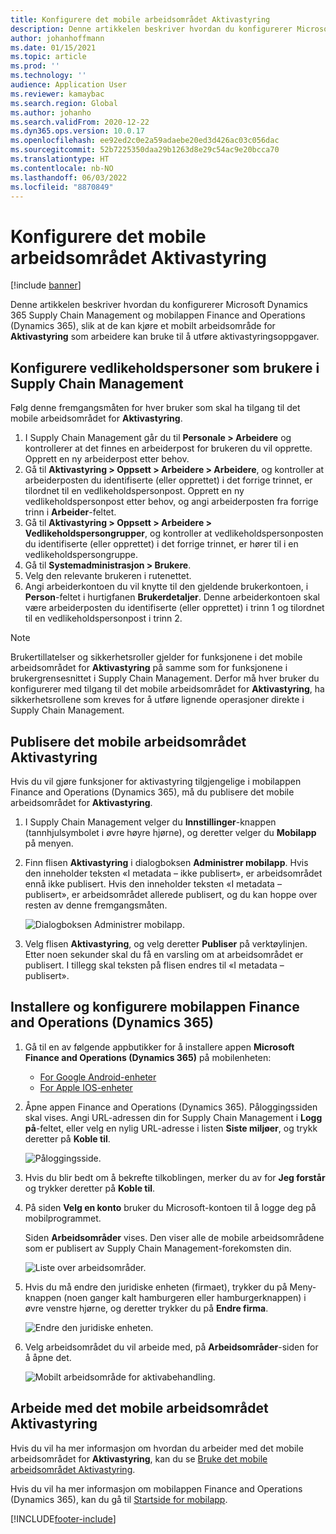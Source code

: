 ```yaml
---
title: Konfigurere det mobile arbeidsområdet Aktivastyring
description: Denne artikkelen beskriver hvordan du konfigurerer Microsoft Dynamics 365 Supply Chain Management og mobilappen Finance and Operations (Dynamics 365), slik at de kan kjøre et mobilt arbeidsområde for aktivastyring som arbeidere kan bruke til å utføre aktivastyringsoppgaver.
author: johanhoffmann
ms.date: 01/15/2021
ms.topic: article
ms.prod: ''
ms.technology: ''
audience: Application User
ms.reviewer: kamaybac
ms.search.region: Global
ms.author: johanho
ms.search.validFrom: 2020-12-22
ms.dyn365.ops.version: 10.0.17
ms.openlocfilehash: ee92ed2c0e2a59adaebe20ed3d426ac03c056dac
ms.sourcegitcommit: 52b7225350daa29b1263d8e29c54ac9e20bcca70
ms.translationtype: HT
ms.contentlocale: nb-NO
ms.lasthandoff: 06/03/2022
ms.locfileid: "8870849"
---
```

# <a name="set-up-the-asset-management-mobile-workspace"></a>Konfigurere det mobile arbeidsområdet Aktivastyring

[!include [banner](../includes/banner.md)]

Denne artikkelen beskriver hvordan du konfigurerer Microsoft Dynamics 365 Supply Chain Management og mobilappen Finance and Operations (Dynamics 365), slik at de kan kjøre et mobilt arbeidsområde for **Aktivastyring** som arbeidere kan bruke til å utføre aktivastyringsoppgaver.

## <a name="set-up-maintenance-worker-users-in-supply-chain-management"></a>Konfigurere vedlikeholdspersoner som brukere i Supply Chain Management

Følg denne fremgangsmåten for hver bruker som skal ha tilgang til det mobile arbeidsområdet for **Aktivastyring**.

1. I Supply Chain Management går du til **Personale \> Arbeidere** og kontrollerer at det finnes en arbeiderpost for brukeren du vil opprette. Opprett en ny arbeiderpost etter behov.
1. Gå til **Aktivastyring \> Oppsett \> Arbeidere \> Arbeidere**, og kontroller at arbeiderposten du identifiserte (eller opprettet) i det forrige trinnet, er tilordnet til en vedlikeholdspersonpost. Opprett en ny vedlikeholdspersonpost etter behov, og angi arbeiderposten fra forrige trinn i **Arbeider**-feltet.
1. Gå til **Aktivastyring \> Oppsett \> Arbeidere \> Vedlikeholdspersongrupper**, og kontroller at vedlikeholdspersonposten du identifiserte (eller opprettet) i det forrige trinnet, er hører til i en vedlikeholdspersongruppe.
1. Gå til **Systemadministrasjon \> Brukere**.
1. Velg den relevante brukeren i rutenettet.
1. Angi arbeiderkontoen du vil knytte til den gjeldende brukerkontoen, i **Person**-feltet i hurtigfanen **Brukerdetaljer**. Denne arbeiderkontoen skal være arbeiderposten du identifiserte (eller opprettet) i trinn 1 og tilordnet til en vedlikeholdspersonpost i trinn 2.

> [!NOTE]
> Brukertillatelser og sikkerhetsroller gjelder for funksjonene i det mobile arbeidsområdet for **Aktivastyring** på samme som for funksjonene i brukergrensesnittet i Supply Chain Management. Derfor må hver bruker du konfigurerer med tilgang til det mobile arbeidsområdet for **Aktivastyring**, ha sikkerhetsrollene som kreves for å utføre lignende operasjoner direkte i Supply Chain Management.

## <a name="publish-the-asset-management-mobile-workspace"></a>Publisere det mobile arbeidsområdet Aktivastyring

Hvis du vil gjøre funksjoner for aktivastyring tilgjengelige i mobilappen Finance and Operations (Dynamics 365), må du publisere det mobile arbeidsområdet for **Aktivastyring**.

1. I Supply Chain Management velger du **Innstillinger**-knappen (tannhjulsymbolet i øvre høyre hjørne), og deretter velger du **Mobilapp** på menyen.
1. Finn flisen **Aktivastyring** i dialogboksen **Administrer mobilapp**. Hvis den inneholder teksten «I metadata – ikke publisert», er arbeidsområdet ennå ikke publisert. Hvis den inneholder teksten «I metadata – publisert», er arbeidsområdet allerede publisert, og du kan hoppe over resten av denne fremgangsmåten.

    ![Dialogboksen Administrer mobilapp.](media/mobile-workspaces.png "Dialogboksen Administrer mobilapp")

1. Velg flisen **Aktivastyring**, og velg deretter **Publiser** på verktøylinjen. Etter noen sekunder skal du få en varsling om at arbeidsområdet er publisert. I tillegg skal teksten på flisen endres til «I metadata – publisert».

## <a name="install-and-set-up-the-finance-and-operations-dynamics-365-mobile-app"></a>Installere og konfigurere mobilappen Finance and Operations (Dynamics 365)

1. Gå til en av følgende appbutikker for å installere appen **Microsoft Finance and Operations (Dynamics 365)** på mobilenheten:

    - [For Google Android-enheter](https://go.microsoft.com/fwlink/?linkid=850662)
    - [For Apple IOS-enheter](https://go.microsoft.com/fwlink/?linkid=850663)

1. Åpne appen Finance and Operations (Dynamics 365). Påloggingssiden skal vises. Angi URL-adressen din for Supply Chain Management i **Logg på**-feltet, eller velg en nylig URL-adresse i listen **Siste miljøer**, og trykk deretter på **Koble til**.

    ![Påloggingsside.](media/mobile-app-sign-in.png "Påloggingsside")

1. Hvis du blir bedt om å bekrefte tilkoblingen, merker du av for **Jeg forstår** og trykker deretter på **Koble til**.
1. På siden **Velg en konto** bruker du Microsoft-kontoen til å logge deg på mobilprogrammet.

    Siden **Arbeidsområder** vises. Den viser alle de mobile arbeidsområdene som er publisert av Supply Chain Management-forekomsten din.

    ![Liste over arbeidsområder.](media/mobile-app-workspaces.png "Liste over arbeidsområder")

1. Hvis du må endre den juridiske enheten (firmaet), trykker du på Meny-knappen (noen ganger kalt hamburgeren eller hamburgerknappen) i øvre venstre hjørne, og deretter trykker du på **Endre firma**.

    ![Endre den juridiske enheten.](media/mobile-app-change-comp.png "Endre den juridiske enheten")

1. Velg arbeidsområdet du vil arbeide med, på **Arbeidsområder**-siden for å åpne det.

    ![Mobilt arbeidsområde for aktivabehandling.](media/mobile-app-asset-workspace.png "Mobilt arbeidsområde for aktivabehandling")

## <a name="work-with-the-asset-management-mobile-workspace"></a>Arbeide med det mobile arbeidsområdet Aktivastyring

Hvis du vil ha mer informasjon om hvordan du arbeider med det mobile arbeidsområdet for **Aktivastyring**, kan du se [Bruke det mobile arbeidsområdet Aktivastyring](asset-management-mobile-workspace.md).

Hvis du vil ha mer informasjon om mobilappen Finance and Operations (Dynamics 365), kan du gå til [Startside for mobilapp](../../fin-ops-core/dev-itpro/mobile-apps/Mobile-app-home-page.md).


[!INCLUDE[footer-include](../../includes/footer-banner.md)]